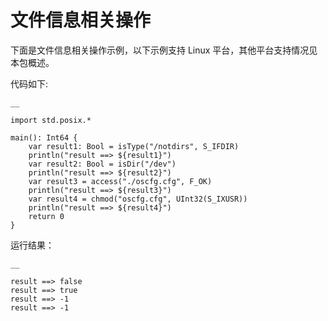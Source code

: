 
# 文件信息相关操作

下面是文件信息相关操作示例，以下示例支持 Linux 平台，其他平台支持情况见本包概述。

代码如下:
    
    __
    
    import std.posix.*
    
    main(): Int64 {
        var result1: Bool = isType("/notdirs", S_IFDIR)
        println("result ==> ${result1}")
        var result2: Bool = isDir("/dev")
        println("result ==> ${result2}")
        var result3 = access("./oscfg.cfg", F_OK)
        println("result ==> ${result3}")
        var result4 = chmod("oscfg.cfg", UInt32(S_IXUSR))
        println("result ==> ${result4}")
        return 0
    }
    
运行结果：
    
    __
    
    result ==> false
    result ==> true
    result ==> -1
    result ==> -1